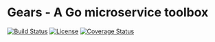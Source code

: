 # Gears - A Go microservice toolbox

[![Build Status](https://travis-ci.com/chanjarster/gears.svg?branch=master)](https://travis-ci.com/chanjarster/gears)
[![License](https://img.shields.io/badge/license-Apache%202-4EB1BA.svg)](https://www.apache.org/licenses/LICENSE-2.0.html)
[![Coverage Status](https://coveralls.io/repos/github/chanjarster/gears/badge.svg?branch=master)](https://coveralls.io/github/chanjarster/gears?branch=master)



